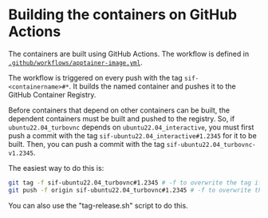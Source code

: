 # Building the containers on GitHub Actions

The containers are built using GitHub Actions. The workflow is defined in [`.github/workflows/apptainer-image.yml`](.github/workflows/apptainer-image.yml).

The workflow is triggered on every push with the tag `sif-<containername>#*`. It builds the named container and pushes it to the GitHub Container Registry.

Before containers that depend on other containers can be built, the dependent containers must be built and pushed to the registry. So, if `ubuntu22.04_turbovnc` depends on `ubuntu22.04_interactive`, you must first push a commit with the tag `sif-ubuntu22.04_interactive#1.2345` for it to be built. Then, you can push a commit with the tag `sif-ubuntu22.04_turbovnc-v1.2345`.

The easiest way to do this is:

```bash
git tag -f sif-ubuntu22.04_turbovnc#1.2345 # -f to overwrite the tag if it already exists
git push -f origin sif-ubuntu22.04_turbovnc#1.2345 # -f to overwrite the tag if it already exists
```

You can also use the "tag-release.sh" script to do this.

